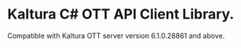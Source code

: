 # Kaltura C# OTT API Client Library.
Compatible with Kaltura OTT server version 6.1.0.28861 and above.
